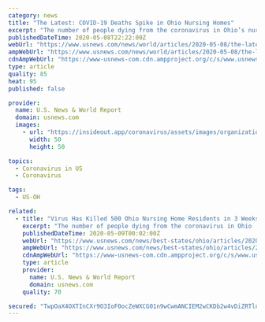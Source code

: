 ```yaml
---
category: news
title: "The Latest: COVID-19 Deaths Spike in Ohio Nursing Homes"
excerpt: "The number of people dying from the coronavirus in Ohio’s nursing homes has continued to increase at an alarming pace."
publishedDateTime: 2020-05-08T22:22:00Z
webUrl: "https://www.usnews.com/news/world/articles/2020-05-08/the-latest-india-starts-bringing-back-stranded-citizens"
ampWebUrl: "https://www.usnews.com/news/world/articles/2020-05-08/the-latest-india-starts-bringing-back-stranded-citizens?context=amp"
cdnAmpWebUrl: "https://www-usnews-com.cdn.ampproject.org/c/s/www.usnews.com/news/world/articles/2020-05-08/the-latest-india-starts-bringing-back-stranded-citizens?context=amp"
type: article
quality: 85
heat: 95
published: false

provider:
  name: U.S. News & World Report
  domain: usnews.com
  images:
    - url: "https://insideout.app/coronavirus/assets/images/organizations/usnews.com-50x50.jpg"
      width: 50
      height: 50

topics:
  - Coronavirus in US
  - Coronavirus

tags:
  - US-OH

related:
  - title: "Virus Has Killed 500 Ohio Nursing Home Residents in 3 Weeks"
    excerpt: "The number of people dying from the coronavirus in Ohio ’s nursing homes has continued to increase at an alarming pace. Close to 500 residents of long-term care centers have died in the past three weeks,"
    publishedDateTime: 2020-05-09T00:02:00Z
    webUrl: "https://www.usnews.com/news/best-states/ohio/articles/2020-05-07/ohio-tops-11m-unemployment-claims-over-7-weeks-during-virus"
    ampWebUrl: "https://www.usnews.com/news/best-states/ohio/articles/2020-05-07/ohio-tops-11m-unemployment-claims-over-7-weeks-during-virus?context=amp"
    cdnAmpWebUrl: "https://www-usnews-com.cdn.ampproject.org/c/s/www.usnews.com/news/best-states/ohio/articles/2020-05-07/ohio-tops-11m-unemployment-claims-over-7-weeks-during-virus?context=amp"
    type: article
    provider:
      name: U.S. News & World Report
      domain: usnews.com
    quality: 70

secured: "TwpOaX4OXTInCXr9O3IoF0ocZeWXCG01n9wCwmANCIEM2wCKDb2w4vDiZRTlnvDp7pkyA4FsQKKdQgvsdKeAIhHO8X/DHj4BSrTO8Q7gNHjEwQYEyWYWowRMLMn0QZTq/Cb5+6JbsrUTJVMvipNwu8i1VIAjMKazcM4t39NOIprrmY076S2YbW5obrKkq9NDja13FwRvI62d1UnJPXEec7hURE8tTVhJwpjX+nx9P8s+RrQXXdQ/5skVoZhbRbWoHHimJvtFucQ1qdHThK1QOjbwlz23eMtrhOokl4OgVX007GslkORSkYQ3stnEZHLBm0wxVdXiCT8TWONw318myn6tyz1vU5i/jQPOI6POZmNjW7f5PiGZThJ3VyXN9G545cY5t/1BxL2nakdP0iZfRghEs8KFxgq0aqJV1KJ4HWm1xSzy3Y5VuHJcOLP9r8blFOl4sEjRe52OnpkyjdFk9jUlAHj5a7Kc45+u8vGWMk4=;ldfOyzCUbEd8l7gfym18Vw=="
---
```



